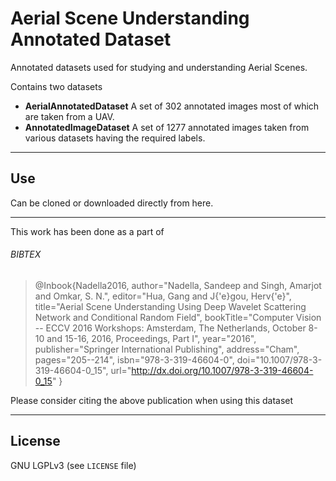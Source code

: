 # Aerial Scene Understanding Annotated Dataset
Annotated datasets used for studying and understanding Aerial Scenes.

Contains two datasets
* **AerialAnnotatedDataset** A set of 302 annotated images most of which are taken from a UAV.
* **AnnotatedImageDataset** A set of 1277 annotated images taken from various datasets having the required labels.

----
## Use
Can be cloned or downloaded directly from here.

----
This work has been done as a part of

###### BIBTEX

>@Inbook{Nadella2016,
author="Nadella, Sandeep
and Singh, Amarjot
and Omkar, S. N.",
editor="Hua, Gang
and J{\'e}gou, Herv{\'e}",
title="Aerial Scene Understanding Using Deep Wavelet Scattering Network and Conditional Random Field",
bookTitle="Computer Vision -- ECCV 2016 Workshops: Amsterdam, The Netherlands, October 8-10 and 15-16, 2016, Proceedings, Part I",
year="2016",
publisher="Springer International Publishing",
address="Cham",
pages="205--214",
isbn="978-3-319-46604-0",
doi="10.1007/978-3-319-46604-0_15",
url="http://dx.doi.org/10.1007/978-3-319-46604-0_15"
}

Please consider citing the above publication when using this dataset

----
## License
GNU LGPLv3 (see `LICENSE` file)
